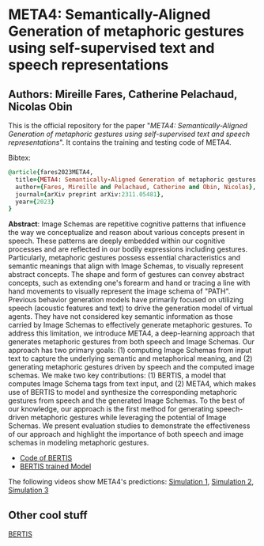 # META4: Semantically-Aligned Generation of metaphoric gestures using self-supervised text and speech representations
## Authors: Mireille Fares, Catherine Pelachaud, Nicolas Obin

This is the official repository for the paper "*META4: Semantically-Aligned Generation of metaphoric gestures using self-supervised text and speech representations*". It contains the training and testing code of META4.

Bibtex:
```ruby
@article{fares2023META4,
  title={META4: Semantically-Aligned Generation of metaphoric gestures using self-supervised text and speech representations},
  author={Fares, Mireille and Pelachaud, Catherine and Obin, Nicolas},
  journal={arXiv preprint arXiv:2311.05481},
  year={2023}
}
```

**Abstract**: Image Schemas are repetitive cognitive patterns that influence the way we conceptualize and reason about various concepts present in speech. These patterns are deeply embedded within our cognitive processes and are reflected in our bodily expressions including gestures. Particularly, metaphoric gestures possess essential characteristics and semantic meanings that align with Image Schemas, to visually represent abstract concepts. The shape and form of gestures can convey abstract concepts, such as extending one's forearm and hand or tracing a line with hand movements to visually represent the image schema of "PATH". Previous behavior generation models have primarily focused on utilizing speech (acoustic features and text) to drive the generation model of virtual agents. They have not considered key semantic information as those carried by Image Schemas to effectively generate metaphoric gestures. To address this limitation, we introduce META4, a deep-learning approach that generates metaphoric gestures from both speech and Image Schemas. Our approach has two primary goals: (1) computing Image Schemas from input text to capture the underlying semantic and metaphorical meaning, and (2) generating metaphoric gestures driven by speech and the computed image schemas. We make two key contributions: (1) BERTIS, a model that computes Image Schema tags from text input, and (2)  META4, which makes use of BERTIS to model and synthesize the corresponding metaphoric gestures from speech and the generated Image Schemas. To the best of our knowledge, our approach is the first method for generating speech-driven metaphoric gestures while leveraging the potential of Image Schemas. We present evaluation studies to demonstrate the effectiveness of our approach and highlight the importance of both speech and image schemas in modeling metaphoric gestures.

- [Code of BERTIS](https://github.com/mireillefares/BERTIS/blob/main/README.md)
- [BERTIS trained Model](https://huggingface.co/mireillfares/BERTIS)

The following videos show META4's predictions:  [Simulation 1](https://youtu.be/BMwS8p2UCGg), [Simulation 2](https://youtu.be/ecomhnit6XY), [Simulation 3](https://youtu.be/99ipLHhmJOM)

## Other cool stuff
[BERTIS](https://github.com/mireillefares/BERTIS/blob/main/README.md)

